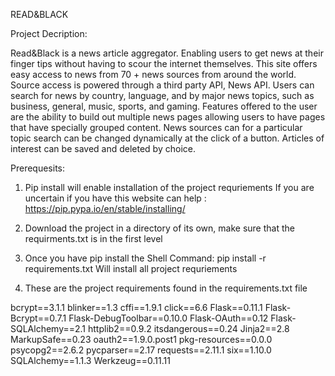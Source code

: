 READ&BLACK

Project Decription:

Read&Black is a news article aggregator. Enabling users to get news at their finger tips without having to scour the internet themselves. This site offers easy access to news from 70 + news sources from around the world. Source access is powered through a third party API, News API. Users can search for news by country, language,  and by major news topics, such as business, general, music, sports, and gaming.  Features offered to the user are the ability to build out multiple news pages allowing users to have pages that have specially grouped content. News sources can for a particular topic search can be changed dynamically at the click of a button. Articles of interest can be saved and deleted by choice. 

Prerequesits:
1) Pip install will enable installation of the project requriements
If you are uncertain if you have this website can help : https://pip.pypa.io/en/stable/installing/

2) Download the project in a directory of its own, make sure that the requirments.txt is in the first level

3) Once you have pip install the Shell Command: pip install -r requirements.txt
Will install all project requriements

4) These are the project requirements found in the requirements.txt file

bcrypt==3.1.1
blinker==1.3
cffi==1.9.1
click==6.6
Flask==0.11.1
Flask-Bcrypt==0.7.1
Flask-DebugToolbar==0.10.0
Flask-OAuth==0.12
Flask-SQLAlchemy==2.1
httplib2==0.9.2
itsdangerous==0.24
Jinja2==2.8
MarkupSafe==0.23
oauth2==1.9.0.post1
pkg-resources==0.0.0
psycopg2==2.6.2
pycparser==2.17
requests==2.11.1
six==1.10.0
SQLAlchemy==1.1.3
Werkzeug==0.11.11


